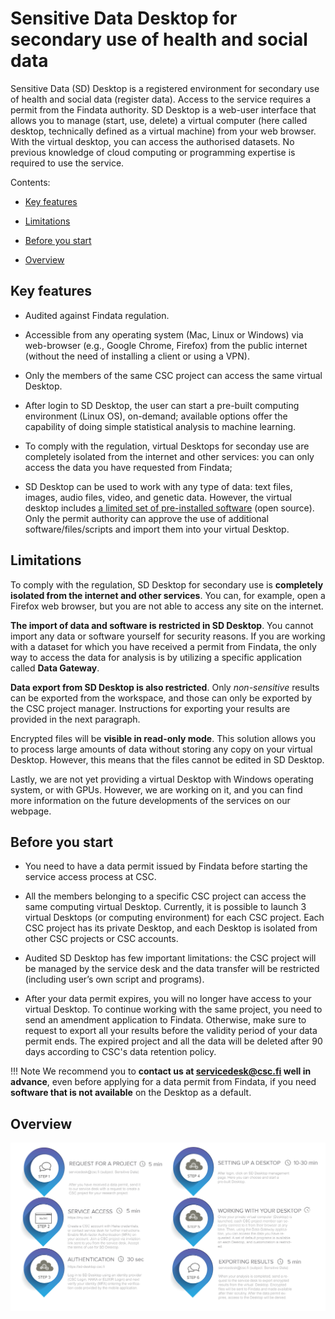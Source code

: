 
# Sensitive Data Desktop for secondary use of health and social data 

Sensitive Data (SD) Desktop is a registered environment for secondary use of health and social data (register data). Access to the service requires a permit from the Findata authority. SD Desktop is a web-user interface that allows you to manage (start, use, delete) a virtual computer (here called desktop, technically defined as a virtual machine) from your web browser. With the virtual desktop, you can access the authorised datasets. No previous knowledge of cloud computing or programming expertise is required to use the service.

Contents:

 * [Key features](./sd-desktop-audited.md#key-features)

 * [Limitations](./sd-desktop-audited.md#limitations)

 * [Before you start](./sd-desktop-audited.md#before-you-start) 
  
 * [Overview](./sd-desktop-audited.md#overview) 

    
## Key features

* Audited against Findata regulation.

* Accessible from any operating system (Mac, Linux or Windows) via web-browser (e.g., Google Chrome, Firefox) from the public internet (without the need of installing a client or using a VPN).

* Only the members of the same CSC project can access the same virtual Desktop.

* After login to SD Desktop, the user can start a pre-built computing environment (Linux OS), on-demand; available options offer the capability of doing simple statistical analysis to machine learning.

* To comply with the regulation, virtual Desktops for seconday use are completely isolated from the internet and other services: you can only access the data you have requested from Findata;

* SD Desktop can be used to work with any type of data: text files, images, audio files, video, and genetic data. However, the virtual desktop includes [a limited set of pre-installed software](../../data/sensitive-data/sd-desktop-secondary-access.md#pre-installed-software) (open source). Only the permit authority can approve the use of additional software/files/scripts and import them into your virtual Desktop.

## Limitations

To comply with the regulation, SD Desktop for secondary use is **completely isolated from the internet and other services**. You can, for example, open a Firefox web browser, but you are not able to access any site on the internet.

**The import of data and software is restricted in SD Desktop**. You cannot import any data or software yourself for security reasons. If you are working with a dataset for which you have received a permit from Findata, the only way to access the data for analysis is by utilizing a specific application called **Data Gateway**. 

**Data export from SD Desktop is also restricted**. Only *non-sensitive* results can be exported from the workspace, and those can only be exported by the CSC project manager. Instructions for exporting your results are provided in the next paragraph.

Encrypted files will be **visible in read-only mode**. This solution allows you to process large amounts of data without storing any copy on your virtual Desktop. However, this means that the files cannot be edited in SD Desktop.

Lastly, we are not yet providing a virtual Desktop with Windows operating system, or with GPUs. However, we are working on it, and you can find more information on the future developments of the services on our webpage.


## Before you start

* You need to have a data permit issued by Findata before starting the service access process at CSC.

* All the members belonging to a specific CSC project can access the same computing virtual Desktop. Currently, it is possible to launch 3 virtual Desktops (or computing environment) for each CSC project. Each CSC project has its private Desktop, and each Desktop is isolated from other CSC projects or CSC accounts.

* Audited SD Desktop has few important limitations: the CSC project will be managed by the service desk and the data transfer will be restricted (including user’s own script and programs).

* After your data permit expires, you will no longer have access to your virtual Desktop. To continue working with the same project, you need to send an amendment application to Findata. Otherwise, make sure to request to export all your results before the validity period of your data permit ends. The expired project and all the data will be deleted after 90 days according to CSC's data retention policy.

!!! Note
    We recommend you to **contact us at servicedesk@csc.fi well in advance**, even before applying for a data permit from Findata, if you need **software that is not available** on the Desktop as a default.


## Overview

[![Desktop-overview](images/desktop/desktop-le-overview.png)](images/desktop/desktop-le-overview.png)


